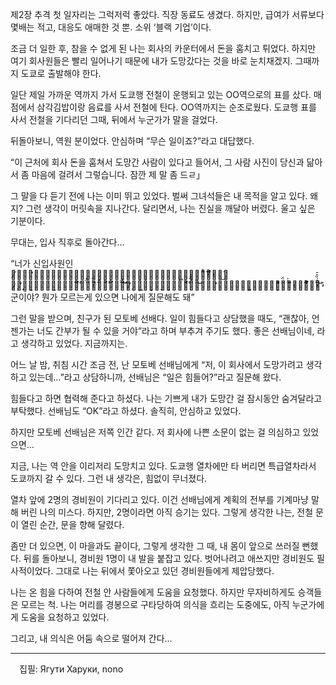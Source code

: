 제2장 추격
  첫 일자리는 그럭저럭 좋았다. 직장 동료도 생겼다. 하지만, 급여가 서류보다 몇배는 적고, 대응도 애매한 것 뿐. 소위 ‘블랙 기업’이다.
 
  조금 더 일한 후, 참을 수 없게 된 나는 회사의 카운터에서 돈을 훔치고 튀었다. 하지만 여기 회사원들은 빨리 일어나기 때문에 내가 도망갔다는 것을 바로 눈치채겠지. 그때까지 도쿄로 출발해야 한다.
 
  일단 제일 가까운 역까지 가서 도쿄행 전철이 운행되고 있는 OO역으로의 표를 샀다. 매점에서 삼각김밥이랑 음료를 사서 전철에 탄다. OO역까지는 순조로웠다. 도쿄행 표를 사서 전철을 기다리던 그때, 뒤에서 누군가가 말을 걸었다.

  뒤돌아보니, 역원 분이었다. 안심하며 “무슨 일이죠?”라고 대답했다.

  “이 근처에 회사 돈을 훔쳐서 도망간 사람이 있다고 들어서, 그 사람 사진이 당신과 닮아서 좀 마음에 걸려서 그렇습니다. 잠깐 제 말 좀 드ㄹ」

  그 말을 다 듣기 전에 나는 이미 뛰고 있었다. 벌써 그녀석들은 내 목적을 알고 있다. 왜지? 그런 생각이 머릿속을 지나간다. 달리면서, 나는 진실을 깨달아 버렸다. 울고 싶은 기분이다.

  무대는, 입사 직후로 돌아간다…

  “너가 신입사원인 야̸̢̢̡̛̺̟͇̺̜̞̭̩̝̟̬̮̻̺͙̙̖̻̹͎̝̭̤͙̗͎̙̥̼̪̹̝͖̼̮͇̾̈͗̽͊̉̀̓̿̓͛͌͐̑̚͘͜ͅ와̷̧̡̨̛̜͇̪͕̭̪̯̯͍̮̳̰̌̑͐͌̊̾́̈́̎̄͛̓̀̄̑̌̉͆̔̿͗͐͂̀̿͐̋̆̈́̎͊͑͘͘͘͠͝타̷̧̛̝̰͖̼̩͎͙̦̠̬̤̫͎̱̟̰̊̈́̏͐̌͛̌͆̿̃̌̚͝͝리̴̡̛̛̳̹̘̳̩̪͍͚̪̯̠̘̺͎͌̃͑͋̃͊̈́̎̄͑̀̀̋̓͂͂͆̔̽́̑͋͋͐͒̑̈̉̃̈́̏̂̄̕͘̕̚̕͘̕͝͝ 군이야? 뭔가 모르는게 있으면 나에게 질문해도 돼”

  그런 말을 받으며, 친구가 된 모토베 선배다. 일이 힘들다고 상담했을 때도, “괜찮아, 언젠가는 너도 간부가 될 수 있을 거야”라고 하며 부추겨 주기도 했다. 좋은 선배님이네, 라고 생각하고 있었다. 지금까지는.

  어느 날 밤, 취침 시간 조금 전, 난 모토베 선배님에게 “저, 이 회사에서 도망가려고 생각하고 있는데…”라고 상담하니까, 선배님은 “일은 힘들어?”라고 질문해 왔다.

  힘들다고 하면 협력해 준다고 하셨다. 나는 기쁘게 내가 도망간 걸 잠시동안 숨겨달라고 부탁했다. 선배님도 “OK”라고 하셨다. 솔직히, 안심하고 있었다.

  하지만 모토베 선배님은 저쪽 인간 같다. 저 회사에 나쁜 소문이 없는 걸 의심하고 있었으면…

  지금, 나는 역 안을 이리저리 도망치고 있다. 도쿄행 열차에만 타 버리면 특급열차라서 도쿄까지 갈 수 있다. 그런 내 생각은, 힘없이 무너졌다.

  열차 앞에 2명의 경비원이 기다리고 있다. 이건 선배님에게 계획의 전부를 기계마냥 말해 버린 나의 미스다. 하지만, 2명이라면 아직 승기는 있다. 그렇게 생각한 나는, 전철 문이 열린 순간, 문을 향해 달렸다.

  좀만 더 있으면, 이 마을과도 끝이다, 그렇게 생각한 그 때, 내 몸이 앞으로 쓰러질 뻔했다. 뒤를 돌아보니, 경비원 1명이 내 발을 붙잡고 있다. 벗어나려고 애쓰지만 경비원도 필사적이었다. 그대로 나는 뒤에서 쫓아오고 있던 경비원들에게 제압당했다.

  나는 온 힘을 다하여 전철 안 사람들에게 도움을 요청했다. 하지만 무자비하게도 승객들은 모르는 척. 나는 머리를 경봉으로 구타당하여 의식을 흐리는 도중에도, 아직 누군가에게 도움을 요청하고 있었다.

  그리고, 내 의식은 어둠 속으로 떨어져 간다…

---
　집필: Ягути Харуки, nono
